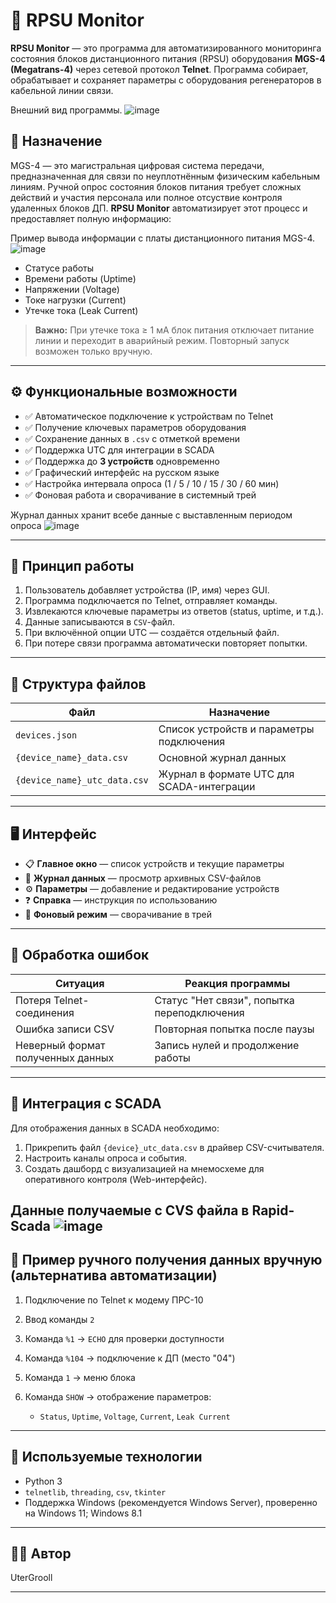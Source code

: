 # 📡 RPSU Monitor

**RPSU Monitor** — это программа для автоматизированного мониторинга состояния блоков дистанционного питания (RPSU) оборудования **MGS-4 (Megatrans-4)** через сетевой протокол **Telnet**. Программа собирает, обрабатывает и сохраняет параметры с оборудования регенераторов в кабельной линии связи.

Внешний вид программы.
![image](https://github.com/user-attachments/assets/14f645ec-1ca4-4184-b145-c4657b1492f2)

## 📘 Назначение

MGS-4 — это магистральная цифровая система передачи, предназначенная для связи по неуплотнённым физическим кабельным линиям. Ручной опрос состояния блоков питания требует сложных действий и участия персонала или полное отсуствие контроля удаленных блоков ДП. **RPSU Monitor** автоматизирует этот процесс и предоставляет полную информацию:

Пример вывода информации с платы дистанционного питания MGS-4.
![image](https://github.com/user-attachments/assets/dab65fbe-f3fe-4ab6-b48a-ca0eb58bdd10)

* Статусе работы
* Времени работы (Uptime)
* Напряжении (Voltage)
* Токе нагрузки (Current)
* Утечке тока (Leak Current)

> **Важно:** При утечке тока ≥ 1 мА блок питания отключает питание линии и переходит в аварийный режим. Повторный запуск возможен только вручную.

---

## ⚙️ Функциональные возможности

* ✅ Автоматическое подключение к устройствам по Telnet
* ✅ Получение ключевых параметров оборудования
* ✅ Сохранение данных в `.csv` с отметкой времени
* ✅ Поддержка UTC для интеграции в SCADA
* ✅ Поддержка до **3 устройств** одновременно
* ✅ Графический интерфейс на русском языке
* ✅ Настройка интервала опроса (1 / 5 / 10 / 15 / 30 / 60 мин)
* ✅ Фоновая работа и сворачивание в системный трей

Журнал данных хранит всебе данные с выставленным периодом опроса
![image](https://github.com/user-attachments/assets/fd3f326d-2e05-432f-8157-45e173c20549)

---

## 🧠 Принцип работы

1. Пользователь добавляет устройства (IP, имя) через GUI.
2. Программа подключается по Telnet, отправляет команды.
3. Извлекаются ключевые параметры из ответов (status, uptime, и т.д.).
4. Данные записываются в `CSV`-файл.
5. При включённой опции UTC — создаётся отдельный файл.
6. При потере связи программа автоматически повторяет попытки.

---

## 📁 Структура файлов

| Файл                         | Назначение                                |
| ---------------------------- | ----------------------------------------- |
| `devices.json`               | Список устройств и параметры подключения  |
| `{device_name}_data.csv`     | Основной журнал данных                    |
| `{device_name}_utc_data.csv` | Журнал в формате UTC для SCADA-интеграции |

---

## 🖥️ Интерфейс

* 📋 **Главное окно** — список устройств и текущие параметры
* 📂 **Журнал данных** — просмотр архивных CSV-файлов
* ⚙️ **Параметры** — добавление и редактирование устройств
* ❓ **Справка** — инструкция по использованию
* 🔄 **Фоновый режим** — сворачивание в трей

---

## 🚨 Обработка ошибок

| Ситуация                          | Реакция программы                           |
| --------------------------------- | ------------------------------------------- |
| Потеря Telnet-соединения          | Статус "Нет связи", попытка переподключения |
| Ошибка записи CSV                 | Повторная попытка после паузы               |
| Неверный формат полученных данных | Запись нулей и продолжение работы           |

---

## 🔌 Интеграция с SCADA

Для отображения данных в SCADA необходимо:

1. Прикрепить файл `{device}_utc_data.csv` в драйвер CSV-считывателя.
2. Настроить каналы опроса и события.
3. Создать дашборд с визуализацией на мнемосхеме для оперативного контроля (Web-интерфейс).

Данные получаемые с CVS файла в Rapid-Scada
   ![image](https://github.com/user-attachments/assets/d2162137-085e-434c-a535-f35eecd9215e)
---

## 📎 Пример ручного получения данных вручную (альтернатива автоматизации)

1. Подключение по Telnet к модему ПРС-10
2. Ввод команды `2`
3. Команда `%1` → `ECHO` для проверки доступности
4. Команда `%104` → подключение к ДП (место "04")
5. Команда `1` → меню блока
6. Команда `SHOW` → отображение параметров:

   * `Status`, `Uptime`, `Voltage`, `Current`, `Leak Current`
---

## 🧰 Используемые технологии

* Python 3
* `telnetlib`, `threading`, `csv`, `tkinter`
* Поддержка Windows (рекомендуется Windows Server), проверенно на Windows 11; Windows 8.1

---

## 🧑‍💻 Автор
UterGrooll

---

